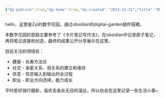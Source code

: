 ```yaml
---
{"dg-publish":true,"dg-home":true,"dg-created":"2023-12-31","title":"欢迎来到数字花园~","dg-path":"欢迎来到数字花园.md","permalink":"/欢迎来到数字花园/","tags":["gardenEntry"],"dgPassFrontmatter":true}
---
```



hello，这里是Zyi的数字花园。通过obsidian的digital-garden插件搭建。

本数字花园的思路主要参考了《卡片笔记写作法》，在obsidian中记录原子笔记，再将笔记连接和创造，最终的成果公开分享展示在这里。

目前关注的领域有：
* 健康 - 长寿方法论
* 社交 - 亲密关系、弱关系的建立和维持
* 信息 - 信息输入到输出的全过程
* 职业 - 职业方向选择，能力成长


平时爱好骑行摄影，喜欢去各处无目的溜达，所以也会在这里记录一些生活小事~



